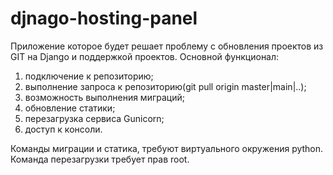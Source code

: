 # djnago-hosting-panel
Приложение которое будет решает проблему с обновления проектов из GIT на Django и поддержкой проектов.
Основной функционал:
  1)  подключение к репозиторию;
  2)  выполнение запроса к репозиторию(git pull origin master|main|..);
  3)  возможность выполнения миграций;
  4)  обновление статики;
  5)  перезагрузка сервиса Gunicorn;
  6)  доступ к консоли.

Команды миграции и статика, требуют виртуального окружения python.
Команда перезагрузки требует прав root.
